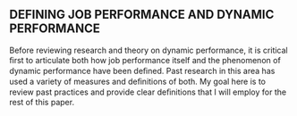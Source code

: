 ## DEFINING JOB PERFORMANCE AND DYNAMIC PERFORMANCE

Before reviewing research and theory on dynamic performance, it is critical ﬁrst to articulate both how job performance itself and the phenomenon of dynamic performance have been deﬁned. Past research in this area has used a variety of measures and deﬁnitions of both. My goal here is to review past practices and provide clear deﬁnitions that I will employ for the rest of this paper.